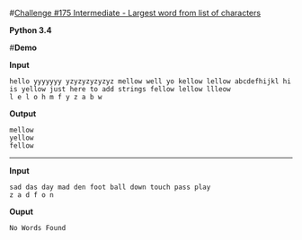 #[Challenge #175 Intermediate - Largest word from list of characters](http://www.reddit.com/r/dailyprogrammer/comments/2dgd5v/8132014_challenge_175_intermediate_largest_word/)

**Python 3.4**

#**Demo**

**Input**

    hello yyyyyyy yzyzyzyzyzyz mellow well yo kellow lellow abcdefhijkl hi is yellow just here to add strings fellow lellow llleow 
    l e l o h m f y z a b w
    
**Output**

    mellow
    yellow
    fellow

***

**Input**

    sad das day mad den foot ball down touch pass play
    z a d f o n

**Ouput**

    No Words Found
    

